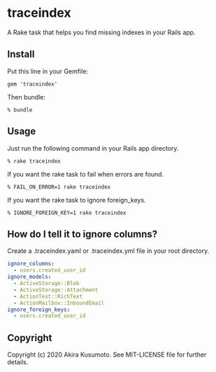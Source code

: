 # traceindex

A Rake task that helps you find missing indexes in your Rails app.

## Install

Put this line in your Gemfile:
```
gem 'traceindex'
```

Then bundle:
```
% bundle
```


## Usage

Just run the following command in your Rails app directory.

```
% rake traceindex
```

If you want the rake task to fail when errors are found.

```
% FAIL_ON_ERROR=1 rake traceindex
```

If you want the rake task to ignore foreign_keys.

```
% IGNORE_FOREIGN_KEY=1 rake traceindex
```

## How do I tell it to ignore columns?

Create a .traceindex.yaml or .traceindex.yml file in your root directory.

```yaml
ignore_columns:
  - users.created_user_id
ignore_models:
  - ActiveStorage::Blob
  - ActiveStorage::Attachment
  - ActionText::RichText
  - ActionMailbox::InboundEmail
ignore_foreign_keys:
  - users.created_user_id
```

## Copyright

Copyright (c) 2020 Akira Kusumoto. See MIT-LICENSE file for further details.
